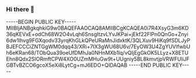 ### Hi there 👋

<!--
**Vi3411/Vi3411** is a ✨ _special_ ✨ repository because its `README.md` (this file) appears on your GitHub profile.

Here are some ideas to get you started:

- 🔭 I’m currently working on ...
- 🌱 I’m currently learning ...
- 👯 I’m looking to collaborate on ...
- 🤔 I’m looking for help with ...
- 💬 Ask me about ...
- 📫 How to reach me: ...
- 😄 Pronouns: ...
- ⚡ Fun fact: ...
-->
-----BEGIN PUBLIC KEY-----
MIIBIjANBgkqhkiG9w0BAQEFAAOCAQ8AMIIBCgKCAQEA0i7R4XsyG3m6KD36qKEVxE+odCh68W2O4vLqh6SnsgItzvLYvJKPai+jEkf22FlPn0QnGo+Znyi6dw1lhvg9FGXqodv33yrqKhGLkQPeURaMnJidxktK/3QLXuv9HiKq9fSDLJyPBJEFCCCiZNTGgWM0dqq43/XRi+7IX3gWU68U6v/7EyOW3U4ZgYUVlfwbUh6eKRan68/TObQua39oeUfDMhJa0NHnMXb1lq/vQIjEgGkOK5LLyz+X8ETUEhn8Qdx2SIORmftCPW4XO0UZmMHuGw9t+UUgniy5BL8kmvtjpVRWFUliJFGBTvBZCO6gcoX5eXi8LytCg+mJ6EDO+QIDAQAB
-----END PUBLIC KEY-----
